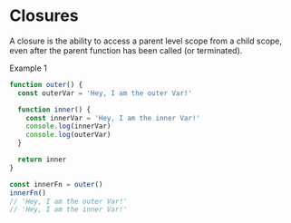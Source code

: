 # Closures

A closure is the ability to access a parent level scope from a child scope, even after the parent function has been called (or terminated).

Example 1

```js
function outer() {
  const outerVar = 'Hey, I am the outer Var!'

  function inner() {
    const innerVar = 'Hey, I am the inner Var!'
    console.log(innerVar)
    console.log(outerVar)
  }

  return inner
}

const innerFn = outer()
innerFn()
// 'Hey, I am the outer Var!'
// 'Hey, I am the inner Var!'
```
